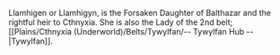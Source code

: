 Llamhigen or Llamhigyn, is the Forsaken Daughter of Balthazar and the rightful heir to Cthnyxia. She is also the Lady of the 2nd belt; [[Plains/Cthnyxia (Underworld)/Belts/Tywylfan/-- Tywylfan Hub --|Tywylfan]].